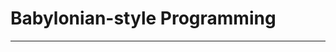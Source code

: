 <!-- markdown-config presentation=true -->

<link rel="stylesheet" type="text/css" href="../../../src/client/presentation.css"  />
<link rel="stylesheet" type="text/css" href="../../../src/client/lively.css"  />
<link rel="stylesheet" type="text/css" href="../../../templates/livelystyle.css"  />

<style>
  .centered {
    display: block; 
    margin-left: auto; 
    margin-right: auto;
  }

  .left {
    position: absolute;
    width: 40%;
    left: 20px;
    top: 150px;
  }

  .right {
    position: absolute;
    width: 50%;
    right: 10px;
    top: 150px;
  }


  .bottomLeft {
    width: 50%;
    position: absolute;
    bottom: 40px; 
    left: 20px;
  }
  
  .bottomRight {
    width: 50%;
    position: absolute;
    bottom: 40px; 
    right: 20px;
  }

  h2 {
    text-align: center;
  }

  
  a:visited.plain, a:link.plain {
    color: inherit;
    text-decoration: none;
  }

</style>

# Babylonian-style Programming



---
<!-- #TODO pull this up into presentation? -->
<script>
// poor men's slide master #Hack #TODO How to pull this better into lively-presentation?
var ctx = this;
(async () => {
  await lively.sleep(500)
  var presentation = lively.query(ctx, "lively-presentation")
  if (presentation && presentation.slides) {
    presentation.slides().forEach(ea => {
      var img = document.createElement("img")
      img.classList.add("logo")
      img.src="https://lively-kernel.org/lively4/lively4-seminars/PX2018/media/hpi_logo.png" 
      img.setAttribute("width", "50px")
      ea.appendChild(img)
      var div = document.createElement("div")
      div.classList.add("page-number")
      ea.appendChild(div)
    });
  } 
  return ""
})()
</script>